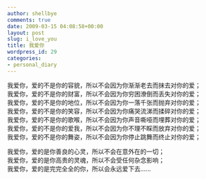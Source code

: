 ```yaml
---
author: shellbye
comments: true
date: 2009-03-15 04:08:58+00:00
layout: post
slug: i_love_you
title: 我爱你
wordpress_id: 29
categories:
- personal_diary
---
```


我爱你，爱的不是你的容貌，所以不会因为你渐渐老去而抹去对你的爱；   
我爱你，爱的不是你的财富，所以不会因为你穷困潦倒而丢失对你的爱；   
我爱你，爱的不是你的地位，所以不会因为你一落千张而抛弃对你的爱；   
我爱你，爱的不是你的笑容，所以不会因为你痛哭流涕而揉碎对你的爱；   
我爱你，爱的不是你的歌喉，所以不会因为你声音嘶哑而埋葬对你的爱；   
我爱你，爱的不是你的爱我，所以不会因为你不理不睬而放弃对你的爱；   
我爱你，爱的不是你的舞姿，所以不会因为你停止跳舞而终止对你的爱；  
  
我爱你，爱的是你善良的心灵，所以不会在意外在的一切；  
我爱你，爱的是你高贵的灵魂，所以不会受任何杂念影响；  
我爱你，爱的是完完全全的你，所以会永远爱下去......
